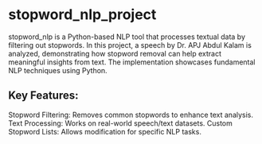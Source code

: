# stopword_nlp_project
stopword_nlp is a Python-based NLP tool that processes textual data by filtering out stopwords. 
In this project, a speech by Dr. APJ Abdul Kalam is analyzed, demonstrating how stopword removal can help extract meaningful insights from text. The implementation showcases fundamental NLP techniques using Python.

## Key Features:  
Stopword Filtering: Removes common stopwords to enhance text analysis.
Text Processing: Works on real-world speech/text datasets.
Custom Stopword Lists: Allows modification for specific NLP tasks.

